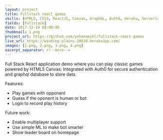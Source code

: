 ```yaml
---
layout: project
title: Fullstack react games
skills: [HTML5, CSS3, ReactJS, Canvas, GraphQL, Auth0, Heroku, Serverless]
fields: [Fullstack]
date: 2017-12-18 00:00:00
thumbnail: 1.png
project_url: https://github.com/yohanneshl/fullstack-react-games
live_url: https://winding-plains-20610.herokuapp.com/
images: [1.png, 2.png, 3.png, 4.png]
excerpt_separator: <!--more-->
---
```


Full Stack React application demo where you can play classic games powered by HTML5 Canvas.
Integrated with Auth0 for secure authentication and graphql database to store data.

<!--more-->
Features:
* Play games with opponent
* Guess if the oponent is human or bot
* Login to record play history

Future work:
* Enable multiplayer support
* Use simple ML to make bot smarter
* Show leader board on homepage



